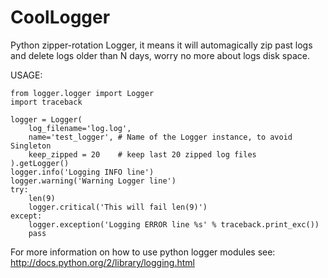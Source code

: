 CoolLogger
==========

Python zipper-rotation Logger, it means it will automagically zip past logs and delete logs older than N days, worry no more about logs disk space.

USAGE:


    from logger.logger import Logger
    import traceback
    
    logger = Logger(
        log_filename='log.log',
        name='test_logger', # Name of the Logger instance, to avoid Singleton
        keep_zipped = 20    # keep last 20 zipped log files
    ).getLogger()
    logger.info('Logging INFO line')
    logger.warning('Warning Logger line')
    try:
        len(9)
        logger.critical('This will fail len(9)')
    except:
        logger.exception('Logging ERROR line %s' % traceback.print_exc())
        pass


For more information on how to use python logger modules see: http://docs.python.org/2/library/logging.html